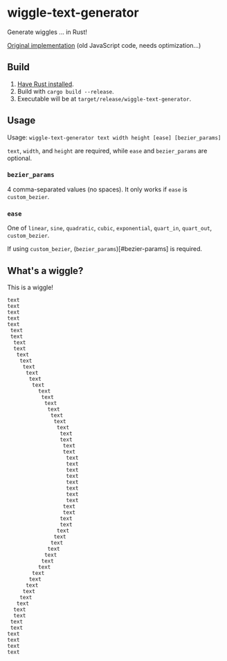 # wiggle-text-generator
Generate wiggles ... in Rust!

[Original implementation](https://github.com/PineappleRind/PineappleRind.github.io/blob/master/wiggle/worker.js) (old JavaScript code, needs optimization...)

## Build
1. [Have Rust installed](https://www.rust-lang.org/tools/install).
2. Build with `cargo build --release`.
3. Executable will be at `target/release/wiggle-text-generator`.

## Usage
Usage: `wiggle-text-generator text width height [ease] [bezier_params]`

`text`, `width`, and `height` are required, while `ease` and `bezier_params` are optional.

### `bezier_params` 
4 comma-separated values (no spaces). It only works if `ease` is `custom_bezier`.

### `ease`
One of `linear`, `sine`, `quadratic`, `cubic`, `exponential`, `quart_in`, `quart_out`, `custom_bezier`.

If using `custom_bezier`, (`bezier_params`)[#bezier-params] is required.

## What's a wiggle?
This is a wiggle!
```
text
text
text
text
text
 text
 text
  text
  text
   text
    text
     text
      text
       text
        text
          text
           text
            text
             text
              text
               text
                text
                 text
                 text
                  text
                  text
                   text
                   text
                   text
                   text
                   text
                   text
                   text
                   text
                  text
                  text
                 text
                 text
                text
               text
              text
             text
            text
           text
          text
        text
       text
      text
     text
    text
   text
  text
  text
 text
 text
text
text
text
text
```
